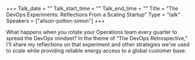 +++
Talk_date = ""
Talk_start_time = ""
Talk_end_time = ""
Title = "The DevOps Experiments: Reflections From a Scaling Startup"
Type = "talk"
Speakers = ["alison-polton-simon"]
+++

What happens when you rotate your Operations team every quarter to spread the DevOps mindset? In the theme of “The DevOps Retrospective,” I’ll share my reflections on that experiment and other strategies we’ve used to scale while providing reliable energy access to a global customer base.
